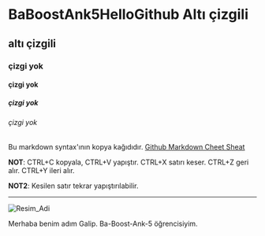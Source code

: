 # BaBoostAnk5HelloGithub Altı çizgili
## altı çizgili
### çizgi yok  
#### çizgi yok
##### çizgi yok
###### çizgi yok

Bu markdown syntax'ının kopya kağıdıdır. [Github Markdown Cheet Sheat](https://guides.github.com/pdfs/markdown-cheatsheet-online.pdf)

**NOT**: CTRL+C kopyala, CTRL+V yapıştır. CTRL+X satırı keser. CTRL+Z geri alır. CTRL+Y ileri alır.

**NOT2**: Kesilen satır tekrar yapıştırılabilir.

----

![Resim_Adi](https://raw.githubusercontent.com/gist/ManulMax/2d20af60d709805c55fd784ca7cba4b9/raw/bcfeac7604f674ace63623106eb8bb8471d844a6/github.gif)

Merhaba benim adım Galip. Ba-Boost-Ank-5 öğrencisiyim.
